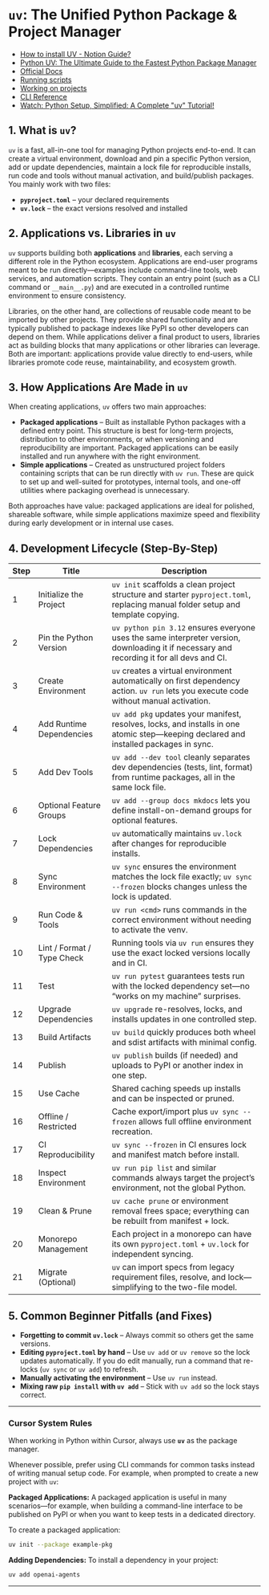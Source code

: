 # `uv`: The Unified Python Package & Project Manager

- [How to install UV - Notion Guide?](https://www.notion.so/UV-Installation-236e9749823180b7ab82d96a3b5997fd?source=copy_link)
- [Python UV: The Ultimate Guide to the Fastest Python Package Manager](https://www.datacamp.com/tutorial/python-uv)
- [Official Docs](https://docs.astral.sh/uv/)
- [Running scripts](https://docs.astral.sh/uv/guides/scripts/)
- [Working on projects](https://docs.astral.sh/uv/guides/projects/)
- [CLI Reference](https://docs.astral.sh/uv/reference/cli/)
- [Watch: Python Setup, Simplified: A Complete "uv" Tutorial!](https://www.youtube.com/watch?v=-J5SnWR4UXw)

## 1. What is `uv`?

`uv` is a fast, all-in-one tool for managing Python projects end-to-end. It can create a virtual environment, download and pin a specific Python version, add or update dependencies, maintain a lock file for reproducible installs, run code and tools without manual activation, and build/publish packages.
You mainly work with two files:

* **`pyproject.toml`** – your declared requirements
* **`uv.lock`** – the exact versions resolved and installed

## 2. Applications vs. Libraries in `uv`

`uv` supports building both **applications** and **libraries**, each serving a different role in the Python ecosystem. Applications are end-user programs meant to be run directly—examples include command-line tools, web services, and automation scripts. They contain an entry point (such as a CLI command or `__main__.py`) and are executed in a controlled runtime environment to ensure consistency.

Libraries, on the other hand, are collections of reusable code meant to be imported by other projects. They provide shared functionality and are typically published to package indexes like PyPI so other developers can depend on them. While applications deliver a final product to users, libraries act as building blocks that many applications or other libraries can leverage. Both are important: applications provide value directly to end-users, while libraries promote code reuse, maintainability, and ecosystem growth.

## 3. How Applications Are Made in `uv`

When creating applications, `uv` offers two main approaches:

* **Packaged applications** – Built as installable Python packages with a defined entry point. This structure is best for long-term projects, distribution to other environments, or when versioning and reproducibility are important. Packaged applications can be easily installed and run anywhere with the right environment.
* **Simple applications** – Created as unstructured project folders containing scripts that can be run directly with `uv run`. These are quick to set up and well-suited for prototypes, internal tools, and one-off utilities where packaging overhead is unnecessary.

Both approaches have value: packaged applications are ideal for polished, shareable software, while simple applications maximize speed and flexibility during early development or in internal use cases.

## 4. Development Lifecycle (Step-By-Step)

| Step | Title                      | Description                                                                                                                                |
| ---- | -------------------------- | ------------------------------------------------------------------------------------------------------------------------------------------ |
| 1    | Initialize the Project     | `uv init` scaffolds a clean project structure and starter `pyproject.toml`, replacing manual folder setup and template copying.            |
| 2    | Pin the Python Version     | `uv python pin 3.12` ensures everyone uses the same interpreter version, downloading it if necessary and recording it for all devs and CI. |
| 3    | Create Environment         | `uv` creates a virtual environment automatically on first dependency action. `uv run` lets you execute code without manual activation.     |
| 4    | Add Runtime Dependencies   | `uv add pkg` updates your manifest, resolves, locks, and installs in one atomic step—keeping declared and installed packages in sync.      |
| 5    | Add Dev Tools              | `uv add --dev tool` cleanly separates dev dependencies (tests, lint, format) from runtime packages, all in the same lock file.             |
| 6    | Optional Feature Groups    | `uv add --group docs mkdocs` lets you define install-on-demand groups for optional features.                                               |
| 7    | Lock Dependencies          | `uv` automatically maintains `uv.lock` after changes for reproducible installs.                                                            |
| 8    | Sync Environment           | `uv sync` ensures the environment matches the lock file exactly; `uv sync --frozen` blocks changes unless the lock is updated.             |
| 9    | Run Code & Tools           | `uv run <cmd>` runs commands in the correct environment without needing to activate the venv.                                              |
| 10   | Lint / Format / Type Check | Running tools via `uv run` ensures they use the exact locked versions locally and in CI.                                                   |
| 11   | Test                       | `uv run pytest` guarantees tests run with the locked dependency set—no “works on my machine” surprises.                                    |
| 12   | Upgrade Dependencies       | `uv upgrade` re-resolves, locks, and installs updates in one controlled step.                                                              |
| 13   | Build Artifacts            | `uv build` quickly produces both wheel and sdist artifacts with minimal config.                                                            |
| 14   | Publish                    | `uv publish` builds (if needed) and uploads to PyPI or another index in one step.                                                          |
| 15   | Use Cache                  | Shared caching speeds up installs and can be inspected or pruned.                                                                          |
| 16   | Offline / Restricted       | Cache export/import plus `uv sync --frozen` allows full offline environment recreation.                                                    |
| 17   | CI Reproducibility         | `uv sync --frozen` in CI ensures lock and manifest match before install.                                                                   |
| 18   | Inspect Environment        | `uv run pip list` and similar commands always target the project’s environment, not the global Python.                                     |
| 19   | Clean & Prune              | `uv cache prune` or environment removal frees space; everything can be rebuilt from manifest + lock.                                       |
| 20   | Monorepo Management        | Each project in a monorepo can have its own `pyproject.toml` + `uv.lock` for independent syncing.                                          |
| 21   | Migrate (Optional)         | `uv` can import specs from legacy requirement files, resolve, and lock—simplifying to the two-file model.                                  |

## 5. Common Beginner Pitfalls (and Fixes)

* **Forgetting to commit `uv.lock`** – Always commit so others get the same versions.
* **Editing `pyproject.toml` by hand** – Use `uv add` or `uv remove` so the lock updates automatically. If you do edit manually, run a command that re-locks (`uv sync` or `uv add`) to refresh.
* **Manually activating the environment** – Use `uv run` instead.
* **Mixing raw `pip install` with `uv add`** – Stick with `uv add` so the lock stays correct.

---

### Cursor System Rules

When working in Python within Cursor, always use **`uv`** as the package manager.

Whenever possible, prefer using CLI commands for common tasks instead of writing manual setup code. For example, when prompted to create a new project with `uv`:

**Packaged Applications:**
A packaged application is useful in many scenarios—for example, when building a command-line interface to be published on PyPI or when you want to keep tests in a dedicated directory.

To create a packaged application:

```bash
uv init --package example-pkg
```

**Adding Dependencies:**
To install a dependency in your project:

```bash
uv add openai-agents
```

---